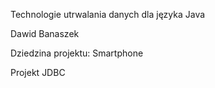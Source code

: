 Technologie utrwalania danych dla języka Java

Dawid Banaszek

Dziedzina projektu: Smartphone

Projekt JDBC

